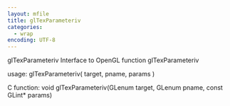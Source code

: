 ```yaml
---
layout: mfile
title: glTexParameteriv
categories:
  - wrap
encoding: UTF-8
---
```


glTexParameteriv  Interface to OpenGL function glTexParameteriv

usage:  glTexParameteriv( target, pname, params )

C function:  void glTexParameteriv(GLenum target, GLenum pname, const GLint\* params)